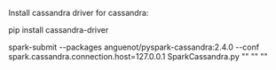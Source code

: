 
Install cassandra driver for cassandra:

pip install cassandra-driver


spark-submit --packages anguenot/pyspark-cassandra:2.4.0  --conf spark.cassandra.connection.host=127.0.0.1 SparkCassandra.py "<cassandra hostname>" "<cassandra port>" "<cassandra keyspace>"
